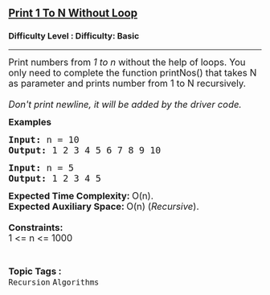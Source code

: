 <h2><a href="https://www.geeksforgeeks.org/problems/print-1-to-n-without-using-loops-1587115620/0">Print 1 To N Without Loop</a></h2><h3>Difficulty Level : Difficulty: Basic</h3><hr><div class="problems_problem_content__Xm_eO"><p><span style="font-size: 18px;">Print numbers from <em>1 to n</em> without the help of loops. You only need to complete the function printNos() that takes N as parameter and prints number from 1 to N recursively. <br><br><em>Don't print newline, it will be added by the driver code.</em><br></span></p>
<p><span style="font-size: 18px;"><strong>Examples <br></strong></span></p>
<pre><span style="font-size: 18px;"><strong>Input: </strong>n = 10
<strong>Output: </strong>1 2 3 4 5 6 7 8 9 10
</span></pre>
<pre><span style="font-size: 18px;"><strong>Input: </strong>n = 5
<strong>Output: </strong>1 2 3 4 5</span></pre>
<p><span style="font-size: 18px;"><strong>Expected Time Complexity:&nbsp;</strong>O(n).<br><strong>Expected Auxiliary Space:&nbsp;</strong>O(n) (<em>Recursive</em>).<br><br></span><span style="font-size: 18px;"><strong>Constraints:</strong><br>1 &lt;= n &lt;= 1000</span></p></div><br><p><span style=font-size:18px><strong>Topic Tags : </strong><br><code>Recursion</code>&nbsp;<code>Algorithms</code>&nbsp;